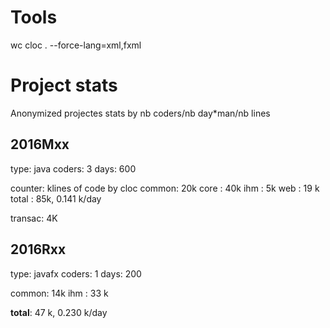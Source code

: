 

Tools
===
wc
cloc . --force-lang=xml,fxml




Project stats
=====
Anonymized projectes stats by nb coders/nb day*man/nb lines

2016Mxx
---
type: java
coders: 3
days: 600

counter: klines of code by cloc
common: 20k
core  : 40k
ihm   : 5k
web   : 19 k
total : 85k, 0.141 k/day

transac: 4K


2016Rxx
--
type: javafx
coders: 1
days: 200

common: 14k
ihm   : 33 k

**total**: 47 k, 0.230 k/day
